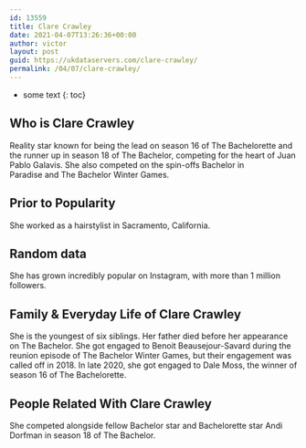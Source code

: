 ```yaml
---
id: 13559
title: Clare Crawley
date: 2021-04-07T13:26:36+00:00
author: victor
layout: post
guid: https://ukdataservers.com/clare-crawley/
permalink: /04/07/clare-crawley/
---
```


* some text
{: toc}


## Who is Clare Crawley



Reality star known for being the lead on season 16 of The Bachelorette and the runner up in season 18 of The Bachelor, competing for the heart of Juan Pablo Galavis. She also competed on the spin-offs Bachelor in Paradise and The Bachelor Winter Games.

                
                
                
## Prior to Popularity



She worked as a hairstylist in Sacramento, California.

                
                
                
## Random data



She has grown incredibly popular on Instagram, with more than 1 million followers.

                
                
                
## Family & Everyday Life of Clare Crawley



She is the youngest of six siblings. Her father died before her appearance on The Bachelor. She got engaged to Benoit Beausejour-Savard during the reunion episode of The Bachelor Winter Games, but their engagement was called off in 2018. In late 2020, she got engaged to Dale Moss, the winner of season 16 of The Bachelorette. 

                
                
                
## People Related With Clare Crawley



She competed alongside fellow Bachelor star and Bachelorette star Andi Dorfman in season 18 of The Bachelor.

                
              
            
          
          
          